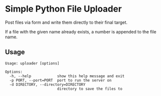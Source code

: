 # Simple Python File Uploader
Post files via form and write them directly to their final target.

If a file with the given name already exists, a number is appended to the file name.

## Usage
```
Usage: uploader [options]

Options:
  -h, --help            show this help message and exit
  -p PORT, --port=PORT  port to run the server on
  -d DIRECTORY, --directory=DIRECTORY
                        directory to save the files to
```
